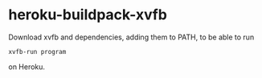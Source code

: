 # heroku-buildpack-xvfb

Download xvfb and dependencies, adding them to PATH, to be able to run

    xvfb-run program

on Heroku.
